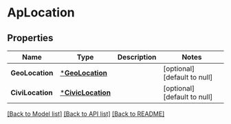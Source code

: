 # ApLocation

## Properties
Name | Type | Description | Notes
------------ | ------------- | ------------- | -------------
**GeoLocation** | [***GeoLocation**](GeoLocation.md) |  | [optional] [default to null]
**CiviLocation** | [***CivicLocation**](CivicLocation.md) |  | [optional] [default to null]

[[Back to Model list]](../README.md#documentation-for-models) [[Back to API list]](../README.md#documentation-for-api-endpoints) [[Back to README]](../README.md)


